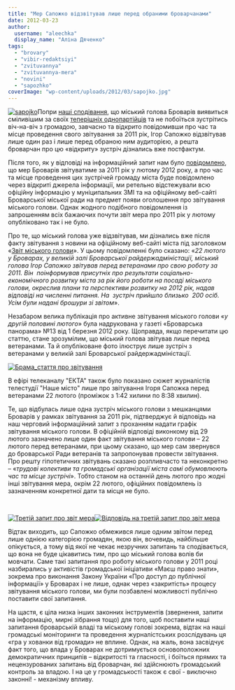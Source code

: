 ```yaml
---
title: "Мер Сапожко відзвітував лише перед обраними броварчанами"
date: 2012-03-23
author: 
  username: "aleechka"
  display_name: "Аліна Дяченко"
tags: 
  - "brovary"
  - "vibir-redaktsiyi"
  - "zvituvannya"
  - "zvituvannya-mera"
  - "novini"
  - "sapozhko"
coverImage: "wp-content/uploads/2012/03/sapojko.jpg"
---
```


[![](https://mpz.brovary.org/wp-content/uploads/2012/03/sapojko.jpg "sapojko")](https://mpz.brovary.org/wp-content/uploads/2012/03/sapojko.jpg)Попри [наші сподівання](https://mpz.brovary.org/miskiy-golova-zvituvatime-u-lyutomu-2/), що міський голова Броварів виявиться сміливішим за своїх [теперішніх однопартійців](https://mpz.brovary.org/u-brovarah-na-zvituvanna-partii-regioniv-zabuli-zaprositi-viborciv/) та не побоїться зустрітись віч-на-віч з громадою, завчасно та відкрито повідомивши про час та місце проведення свого звітування за 2011 рік, Ігор Сапожко відзвітував лише один раз і лише перед обраною ним аудиторією, а решта броварчан про цю «відкриту» зустріч дізнались вже постфактум.

Після того, як у відповіді на інформаційний запит нам було [повідомлено](https://mpz.brovary.org/miskiy-golova-zvituvatime-u-lyutomu-2/), що мер Броварів звітуватиме за 2011 рік у лютому 2012 року, а про час та місце проведення цих зустрічей громаду міста буде повідомлено через відкриті джерела інформації, ми ретельно відстежували всю офіційну інформацію у муніципальних ЗМІ та на офіційному веб-сайті Броварської міської ради на предмет появи оголошення про звітування міського голови. Однак жодного подібного повідомлення із запрошенням всіх бажаючих почути звіт мера про 2011 рік у лютому опубліковано так і не було.

Про те, що міський голова уже відзвітував, ми дізнались вже після факту звітування з новини на офіційному веб-сайті міста під заголовком «[Звіт міського голови](http://docs.brovary.org/p710/23.02.2012)». У цьому повідомленні було сказано: «_22 лютого у Броварах, у великій залі Броварської райдержадміністації, міський голова Ігор Сапожко звітував перед ветеранами про свою роботу за 2011. Він  поінформував присутніх про результати соціально-економічного розвитку міста за рік його роботи на посаді міського голови, окреслив плани та перспективи розвитку на 2012 рік, надав відповіді на численні питання. На  зустріч прийшло близько  200 осіб. Усім були надані брошури зі звітом_».

Незабаром велика публікація про активне звітування міського голови «_у другій половині лютого_» була надрукована у газеті «Броварська панорама» №13 від 1 березня 2012 року. Щоправда, якщо перечитати цю статтю, стане зрозумілим, що міський голова звітував лише перед ветеранами. Та й опубліковане фото ілюструє лише зустріч з ветеранами у великій залі Броварської райдержадміністації.

[![](https://mpz.brovary.org/wp-content/uploads/2012/03/Brama_stattya-pro-zvituvannya.jpg "Брама_стаття про звітування")](https://mpz.brovary.org/wp-content/uploads/2012/03/Brama_stattya-pro-zvituvannya.jpg)

В ефірі телеканалу "ЕКТА" також було показано сюжет журналістів телестудії "Наше місто" лише про звітування Ігоря Сапожка перед ветеранами 22 лютого (проміжок з 1:42 хилини по 8:38 хвилин).

Те, що відбулась лише одна зустріч міського голови з мешканцями Броварів у рамках звітування за 2011 рік, підтверджує й відповідь на наш черговий інформаційний запит з проханням надати графік звітування міського голови. В офіційній відповіді виконкому від 29 лютого зазначено лише один факт звітування міського голови – 22 лютого перед ветеранами, при цьому сказано, що мер сам звернувся до броварської Ради ветеранів та запропонував провести звітування. Про решту гіпотетичних звітувань сказано розпливчасто та неконкретно – «_трудові колективи та громадські організації міста самі обумовлюють час та місце зустрічі_». Тобто станом на останній день лютого про жодні інші звітування мера, окрім 22 лютого, офіційних повідомлень із зазначенням конкретної дати та місця не було.

 

[![](https://mpz.brovary.org/wp-content/uploads/2012/03/Tretiy-zapit-pro-zvit-mera.jpg "Третій запит про звіт мера")](https://mpz.brovary.org/wp-content/uploads/2012/03/Tretiy-zapit-pro-zvit-mera.jpg)[![](https://mpz.brovary.org/wp-content/uploads/2012/03/Vidpovid-na-tretiy-zapit-pro-zvit-mera.jpg "Відповідь на третій запит про звіт мера")](https://mpz.brovary.org/wp-content/uploads/2012/03/Vidpovid-na-tretiy-zapit-pro-zvit-mera.jpg)

Відтак виходить, що Сапожко обмежився лише одним звітом перед лише однією категорією громадян, якою він, вочевидь, найбільше опікується, а тому від якої не чекає незручних запитань та сподівається, що вона не буде цікавитись тим, про що міський голова волів би мовчати. Саме такі запитання про роботу міського голови у 2011 році назбирались у активістів громадської ініціативи «Маєш право знати», зокрема про виконання Закону України «Про доступ до публічної інформації» у Броварах і не лише, однак через «закритість» процесу звітування міського голови, ми були позбавлені можливості публічно поставити свої запитання.

На щастя, є ціла низка інших законних інструментів (звернення, запити на інформацію, мирні зібрання тощо) для того, щоб поставити наші запитання броварській владі та міському голові зокрема, відтак на наші громадські моніторинги та проведення журналістських розслідувань ця «гра у хованки від громади» не вплине. Однак, на жаль, вона засвідчує факт того, що влада у Броварах не дотримується основоположних демократичних принципів – відкритості та гласності, і боїться прямих та нецензурованих запитань від броварчан, які здійснюють громадський контроль за владою. І на це у громадськості також є свої - виключно законні! - механізму впливу.
